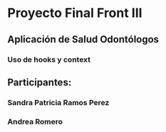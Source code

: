 # Proyecto Final Front III

## Aplicación de Salud Odontólogos

### Uso de hooks y context

## Participantes:
### Sandra Patricia Ramos Perez
### Andrea Romero

